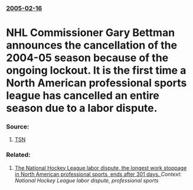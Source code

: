 ### [2005-02-16](/news/2005/02/16/index.md)

#  NHL Commissioner Gary Bettman announces the cancellation of the 2004-05 season because of the ongoing lockout. It is the first time a North American professional sports league has cancelled an entire season due to a labor dispute. 




### Source:

1. [TSN](http://tsn.ca/nhl/news_story.asp?ID=115107&hubName=nhl)

### Related:

1. [ The National Hockey League labor dispute, the longest work stoppage in North American professional sports, ends after 301 days. ](/news/2005/07/13/the-national-hockey-league-labor-dispute-the-longest-work-stoppage-in-north-american-professional-sports-ends-after-301-days.md) _Context: National Hockey League labor dispute, professional sports_
